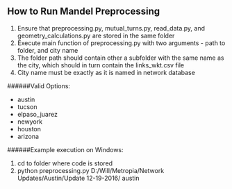 ## How to Run Mandel Preprocessing

1.  Ensure that preprocessing.py, mutual_turns.py, read_data.py, and geometry_calculations.py are stored in the same folder
2.  Execute main function of preprocessing.py with two arguments - path to folder, and city name
3.  The folder path should contain other a subfolder with the same name as the city, which should in turn contain the links_wkt.csv file
4.  City name must be exactly as it is named in network database    

######Valid Options:
* austin
* tucson
* elpaso_juarez
* newyork
* houston
* arizona    
    
######Example execution on Windows:
1. cd to folder where code is stored
2. python preprocessing.py D:/Will/Metropia/Network Updates/Austin/Update 12-19-2016/ austin


